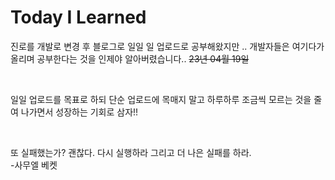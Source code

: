 # Today I Learned 
진로를 개발로 변경 후 블로그로 일일 일 업로드로 공부해왔지만 .. 개발자들은 여기다가 올리며 공부한다는 것을 인제야 알아버렸습니다.. ~~23년 04월 19일~~

<br>

일일 업로드를 목표로 하되 단순 업로드에 목매지 말고 하루하루 조금씩 모르는 것을 줄여 나가면서 성장하는 기회로 삼자!!

<br>

또 실패했는가? 괜찮다. 다시 실행하라 그리고 더 나은 실패를 하라.
<br>
-사무엘  베켓

#



